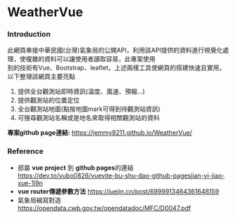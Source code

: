 # WeatherVue  
### Introduction  
此網頁串接中華民國(台灣)氣象局的公開API，利用該API提供的資料進行視覺化處理，使複雜的資料可以讓使用者讀取容易，此專案使用  
到的技術有Vue、Bootstrap、leaflet，上述兩樣工具使網頁的搭建快速且實用，以下整理該網頁主要亮點  


1. 提供全台觀測站即時資訊(溫度、風速、預報...)  
2. 提供觀測站的位置定位
3. 全台觀測站地圖(點按地圖mark可得到待觀測站資訊)  
4. 可搜尋觀測站名稱或是地名來取得相關觀測站的資料  
  

**專案github page連結:** https://jemmy9211.github.io/WeatherVue/ 


### Reference
- 部屬 **vue project** 到 **github pages**的連結  
https://dev.to/yubo0826/vuevite-bu-shu-dao-github-pagesjian-yi-jiao-xue-1l9n  
- **vue router傳遞參數方法**
https://juejin.cn/post/6999913464361648159
- 氣象局縮寫對造  
https://opendata.cwb.gov.tw/opendatadoc/MFC/D0047.pdf
